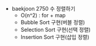 * baekjoon 2750 수 정렬하기
  - O(n^2) : for + map
  - Bubble Sort 구현(버블 정렬)
  - Selection Sort 구현(선택 정렬)
  - Insertion Sort 구현(삽입 정렬)